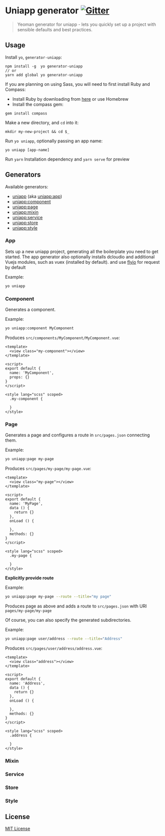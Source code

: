 # Uniapp generator [![Gitter](https://img.shields.io/badge/Gitter-Join_the_Yeoman_chat_%E2%86%92-00d06f.svg)](https://gitter.im/yeoman/yeoman)

> Yeoman generator for uniapp - lets you quickly set up a project with sensible defaults and best practices.

## Usage

Install `yo`, `generator-uniapp`:
```
npm install -g  yo generator-uniapp
// or
yarn add global yo generator-uniapp
```

If you are planning on using Sass, you will need to first install Ruby and Compass:
- Install Ruby by downloading from [here](http://rubyinstaller.org/downloads/) or use Homebrew
- Install the compass gem:
```
gem install compass
```

Make a new directory, and `cd` into it:
```
mkdir my-new-project && cd $_
```

Run `yo uniapp`, optionally passing an app name:
```
yo uniapp [app-name]
```

Run `yarn` Installation dependency  and `yarn serve` for preview


## Generators

Available generators:

* [uniapp](#app) (aka [uniapp:app](#app))
* [uniapp:component](#component)
* [uniapp:page](#page)
* [uniapp:mixin](#mixin)
* [uniapp:service](#service)
* [uniapp:store](#store)
* [uniapp:style](#style)

### App
Sets up a new uniapp project, generating all the boilerplate you need to get started. The app generator also optionally installs dcloudio and additional Vuejs modules, such as vuex (installed by default). and use [flyio](https://github.com/wendux/fly) for request by default

Example:
```bash
yo uniapp
```

### Component
Generates a component.

Example:
```bash
yo uniapp:component MyComponent
```

Produces `src/components/MyComponent/MyComponent.vue`:
```vue
<template>
  <view class="my-component"></view>
</template>

<script>
export default {
  name: 'MyComponent',
  props: {}
}
</script>

<style lang="scss" scoped>
  .my-component {

  }
</style>
```

### Page
Generates a page and configures a route in `src/pages.json` connecting them.

Example:
```bash
yo uniapp:page my-page
```
Produces `src/pages/my-page/my-page.vue`:
```vue
<template>
  <view class="my-page"></view>
</template>

<script>
export default {
  name: 'MyPage',
  data () {
    return {}
  },
  onLoad () {

  },
  methods: {}
}
</script>

<style lang="scss" scoped>
  .my-page {

  }
</style>
```
**Explicitly provide route**

Example:
```bash
yo uniapp:page my-page --route --title="my page"
```

Produces page as above and adds a route to `src/pages.json`
with URI `pages/my-page/my-page`

Of course, you can also specify the generated subdirectories.

Example:
```bash
yo uniapp:page user/address --route --title="Address"
```

Produces `src/pages/user/address/address.vue`:
```vue
<template>
  <view class="address"></view>
</template>

<script>
export default {
  name: 'Address',
  data () {
    return {}
  },
  onLoad () {

  },
  methods: {}
}
</script>

<style lang="scss" scoped>
  .address {

  }
</style>
```

### Mixin

### Service

### Store

### Style

## License

[MIT License](http://opensource.org/licenses/bsd-license.php)
